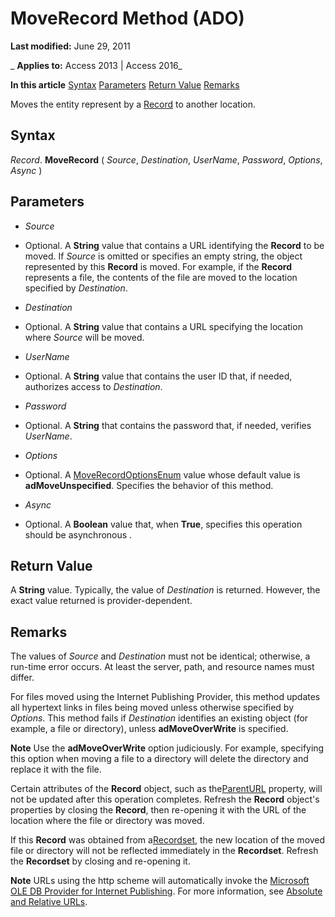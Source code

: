 
# MoveRecord Method (ADO)

 **Last modified:** June 29, 2011

 _ **Applies to:** Access 2013 | Access 2016_

 **In this article**
[Syntax](#sectionSection1)
[Parameters](#sectionSection2)
[Return Value](#sectionSection3)
[Remarks](#sectionSection4)



Moves the entity represent by a [Record](817aaf13-78d4-1134-aa94-997e92077c22.md) to another location.

## Syntax
<a name="sectionSection1"> </a>

 _Record_. **MoveRecord** ( _Source_, _Destination_, _UserName_, _Password_, _Options_, _Async_ )


## Parameters
<a name="sectionSection2"> </a>


-  _Source_
    
- Optional. A  **String** value that contains a URL identifying the **Record** to be moved. If _Source_ is omitted or specifies an empty string, the object represented by this **Record** is moved. For example, if the **Record** represents a file, the contents of the file are moved to the location specified by _Destination_.
    
-  _Destination_
    
- Optional. A  **String** value that contains a URL specifying the location where _Source_ will be moved.
    
-  _UserName_
    
- Optional. A  **String** value that contains the user ID that, if needed, authorizes access to _Destination_.
    
-  _Password_
    
- Optional. A  **String** that contains the password that, if needed, verifies _UserName_.
    
-  _Options_
    
- Optional. A [MoveRecordOptionsEnum](2785bca0-777c-a802-51d7-6f5cf0fb4210.md) value whose default value is **adMoveUnspecified**. Specifies the behavior of this method.
    
-  _Async_
    
- Optional. A  **Boolean** value that, when **True**, specifies this operation should be asynchronous .
    

## Return Value
<a name="sectionSection3"> </a>

A  **String** value. Typically, the value of _Destination_ is returned. However, the exact value returned is provider-dependent.


## Remarks
<a name="sectionSection4"> </a>

The values of  _Source_ and _Destination_ must not be identical; otherwise, a run-time error occurs. At least the server, path, and resource names must differ.

For files moved using the Internet Publishing Provider, this method updates all hypertext links in files being moved unless otherwise specified by  _Options_. This method fails if _Destination_ identifies an existing object (for example, a file or directory), unless **adMoveOverWrite** is specified.


 **Note**  Use the  **adMoveOverWrite** option judiciously. For example, specifying this option when moving a file to a directory will delete the directory and replace it with the file.

Certain attributes of the  **Record** object, such as the[ParentURL](ec7ec476-6f9e-8486-fe02-74995975df5c.md) property, will not be updated after this operation completes. Refresh the **Record** object's properties by closing the **Record**, then re-opening it with the URL of the location where the file or directory was moved.

If this  **Record** was obtained from a[Recordset](0f963bf8-f066-dc8a-b754-f427de712df1.md), the new location of the moved file or directory will not be reflected immediately in the  **Recordset**. Refresh the **Recordset** by closing and re-opening it.


 **Note**  URLs using the http scheme will automatically invoke the [Microsoft OLE DB Provider for Internet Publishing](5d1e8db5-dabb-0914-e11e-e2eac72bfa77.md). For more information, see [Absolute and Relative URLs](79a1f793-7154-1c13-7dfe-a1b8cd64e1ea.md).

